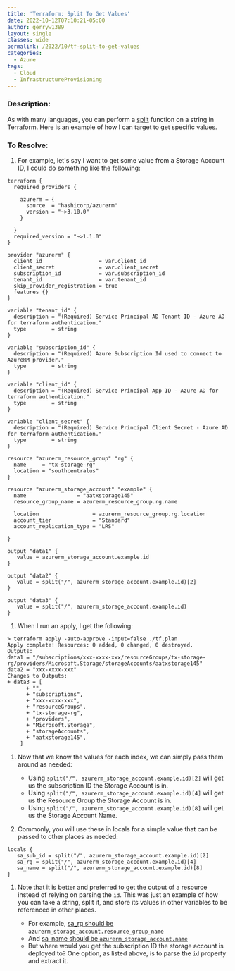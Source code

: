 ```yaml
---
title: 'Terraform: Split To Get Values'
date: 2022-10-12T07:10:21-05:00
author: gerryw1389
layout: single
classes: wide
permalink: /2022/10/tf-split-to-get-values
categories:
  - Azure
tags:
  - Cloud
  - InfrastructureProvisioning
---
```

<!--more-->

### Description:

As with many languages, you can perform a [split](https://developer.hashicorp.com/terraform/language/functions/split) function on a string in Terraform. Here is an example of how I can target to get specific values.

### To Resolve:

1. For example, let's say I want to get some value from a Storage Account ID, I could do something like the following:

```
terraform {
  required_providers {

    azurerm = {
      source  = "hashicorp/azurerm"
      version = "~>3.10.0"
    }

  }
  required_version = "~>1.1.0"
}

provider "azurerm" {
  client_id                  = var.client_id
  client_secret              = var.client_secret
  subscription_id            = var.subscription_id
  tenant_id                  = var.tenant_id
  skip_provider_registration = true
  features {}
}

variable "tenant_id" {
  description = "(Required) Service Principal AD Tenant ID - Azure AD for terraform authentication."
  type        = string
}

variable "subscription_id" {
  description = "(Required) Azure Subscription Id used to connect to AzureRM provider."
  type        = string
}

variable "client_id" {
  description = "(Required) Service Principal App ID - Azure AD for terraform authentication."
  type        = string
}

variable "client_secret" {
  description = "(Required) Service Principal Client Secret - Azure AD for terraform authentication."
  type        = string
}

resource "azurerm_resource_group" "rg" {
  name     = "tx-storage-rg"
  location = "southcentralus"
}

resource "azurerm_storage_account" "example" {
  name                = "aatxstorage145"
  resource_group_name = azurerm_resource_group.rg.name

  location                 = azurerm_resource_group.rg.location
  account_tier             = "Standard"
  account_replication_type = "LRS"

}

output "data1" {
   value = azurerm_storage_account.example.id
}

output "data2" {
   value = split("/", azurerm_storage_account.example.id)[2]
}

output "data3" {
   value = split("/", azurerm_storage_account.example.id)
}
```

1. When I run an apply, I get the following:

```
> terraform apply -auto-approve -input=false ./tf.plan
Apply complete! Resources: 0 added, 0 changed, 0 destroyed.
Outputs:
data1 = "/subscriptions/xxx-xxxx-xxx/resourceGroups/tx-storage-rg/providers/Microsoft.Storage/storageAccounts/aatxstorage145"
data2 = "xxx-xxxx-xxx"
Changes to Outputs:
+ data3 = [
      + "",
      + "subscriptions",
      + "xxx-xxxx-xxx",
      + "resourceGroups",
      + "tx-storage-rg",
      + "providers",
      + "Microsoft.Storage",
      + "storageAccounts",
      + "aatxstorage145",
    ]
```

1. Now that we know the values for each index, we can simply pass them around as needed:

   - Using `split("/", azurerm_storage_account.example.id)[2]` will get us the subscription ID the Storage Account is in.
   - Using `split("/", azurerm_storage_account.example.id)[4]` will get us the Resource Group the Storage Account is in.
   - Using `split("/", azurerm_storage_account.example.id)[8]` will get us the Storage Account Name.

1. Commonly, you will use these in locals for a simple value that can be passed to other places as needed:

```
locals {
   sa_sub_id = split("/", azurerm_storage_account.example.id)[2]
   sa_rg = split("/", azurerm_storage_account.example.id)[4]
   sa_name = split("/", azurerm_storage_account.example.id)[8]
}
```

1. Note that it is better and preferred to get the output of a resource instead of relying on parsing the `id`. This was just an example of how you can take a string, split it, and store its values in other variables to be referenced in other places.

   - For example, [sa_rg should be `azurerm_storage_account.resource_group_name`](https://registry.terraform.io/providers/hashicorp/azurerm/3.20.0/docs/resources/storage_account#argument-reference)
   - And [sa_name should be `azurerm_storage_account.name`](https://registry.terraform.io/providers/hashicorp/azurerm/3.20.0/docs/resources/storage_account#argument-reference)
   - But where would you get the subscription ID the storage account is deployed to? One option, as listed above, is to parse the `id` property and extract it.
